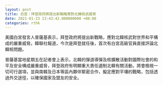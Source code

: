 ```yaml
---
layout: post
title: 白宮：拜登政府將提出新戰略應對北韓核武威脅
date: 2021-01-23 13:43:42.000000000 +08:00
categories: rthk
---
```


美國白宮發言人普薩基表示，拜登政府將提出新戰略，應對北韓核武對世界和平構成的嚴重威脅。韓聯社報道，今次是拜登就任後，首次有白宮高級官員直接評論北韓核問題。

普薩基當地星期五在記者會上表示，北韓的彈道導彈及核擴散活動對國際社會的和平及安全構成嚴重威脅，拜登政府有明顯重大責任遏制北韓有關活動，將會檢視一切可行選項，並與南韓及日本等區內夥伴緊密合作，擬定應對平壤的戰略，包括透過外交途徑，以確保國家及盟友的安全。
